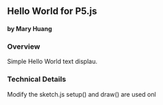 ## Hello World for P5.js
#### by Mary Huang


### Overview
Simple Hello World text displau.


### Technical Details

Modify the sketch.js setup() and draw() are used onl